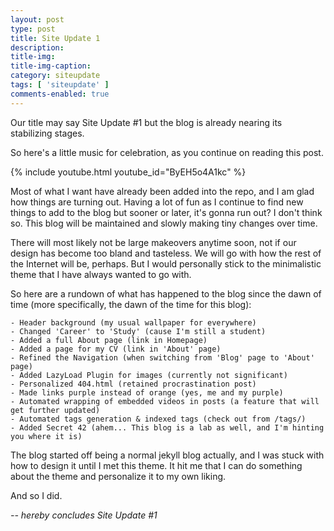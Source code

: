 ```yaml
---
layout: post
type: post
title: Site Update 1
description: 
title-img: 
title-img-caption: 
category: siteupdate
tags: [ 'siteupdate' ]
comments-enabled: true
---
```


Our title may say Site Update #1 but the blog is already nearing its stabilizing stages.

So here's a little music for celebration, as you continue on reading this post.

{% include youtube.html youtube_id="ByEH5o4A1kc" %}

Most of what I want have already been added into the repo, and I am glad how things are turning out. Having a lot of fun as I continue to find new things to add to the blog but sooner or later, it's gonna run out? I don't think so. This blog will be maintained and slowly making tiny changes over time.

There will most likely not be large makeovers anytime soon, not if our design has become too bland and tasteless. We will go with how the rest of the Internet will be, perhaps. But I would personally stick to the minimalistic theme that I have always wanted to go with.

So here are a rundown of what has happened to the blog since the dawn of time (more specifically, the dawn of the time for this blog):

<pre><code data-trim class="plaintext">- Header background (my usual wallpaper for everywhere)
- Changed 'Career' to 'Study' (cause I'm still a student)
- Added a full About page (link in Homepage)
- Added a page for my CV (link in 'About' page)
- Refined the Navigation (when switching from 'Blog' page to 'About' page)
- Added LazyLoad Plugin for images (currently not significant)
- Personalized 404.html (retained procrastination post)
- Made links purple instead of orange (yes, me and my purple)
- Automated wrapping of embedded videos in posts (a feature that will get further updated)
- Automated tags generation & indexed tags (check out from /tags/)
- Added Secret 42 (ahem... This blog is a lab as well, and I'm hinting you where it is)
</code></pre>

The blog started off being a normal jekyll blog actually, and I was stuck with how to design it until I met this theme. It hit me that I can do something about the theme and personalize it to my own liking.

And so I did.

*-- hereby concludes Site Update #1*
